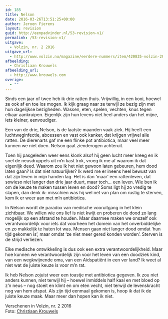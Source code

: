 ```yaml
---
id: 185
title: Nelson
date: 2016-03-26T13:51:25+00:00
author: Jeroen Fierens
layout: revision
guid: http://eenpadvinder.nl/53-revision-v1/
permalink: /53-revision-v1/
uitgave:
  - Volzin, nr. 2 2016
uitgave_url:
  - http://www.volzin.nu/magazine/eerdere-nummers/item/420835-volzin-2016-nummer-02
afbeelding:
  - Christiaan Krouwels
afbeelding_url:
  - http://www.krouwels.com
overige:
  - ""
---
```

Sinds een jaar of twee heb ik drie ratten thuis. Vrijwillig, in een kooi, hoewel ze ook af en toe los mogen. Ik kijk graag naar ze terwijl ze bezig zijn met hun dagelijkse bezigheden. Wassen, eten, spelen, vechten, knus tegen elkaar aankruipen. Eigenlijk zijn hun levens niet heel anders dan het mijne, iets kleiner, eenvoudiger.

Een van de drie, Nelson, is de laatste maanden vaak ziek. Hij heeft een luchtweginfectie, abcessen en vast ook kanker, dat krijgen vrijwel alle ratten. De dierenarts gaf me een flinke pot antibiotica, maar veel meer kunnen we niet doen. Nelson gaat zienderogen achteruit.

Toen hij pasgeleden weer eens klonk alsof hij geen lucht meer kreeg en ik snel de neusdruppels uit m’n kast trok, vroeg ik me af waarom ik dat eigenlijk deed. Waarom zou ik het niet gewoon laten gebeuren, hem dood laten gaan? Is dat niet natuurlijker? Ik werd me er ineens heel bewust van dat zijn leven in mijn handen lag. Het is dan ‘maar’ een rattenleven, dat sowieso niet langer dan drie jaar duurt, maar toch… een leven. Wie ben ik om de keuze te maken tussen leven en dood? Soms ligt hij zo vredig te slapen, dan denk ik: misschien was hij wel net van plan om rustig te sterven, kom ik er weer aan met m’n antibiotica.

In Nelson wordt de paradox van medische vooruitgang in het klein zichtbaar. We willen wie ons lief is niet kwijt en proberen de dood zo lang mogelijk op een afstand te houden. Maar daarmee maken we onszelf ook verantwoordelijk voor iets dat voorheen het domein van het onverbiddelijke en zo makkelijk te haten lot was. Mensen gaan niet langer dood omdat ‘hun tijd gekomen is’, maar omdat ‘ze niet meer gered konden worden’. Sterven is de strijd verliezen.

Elke medische ontwikkeling is dus ook een extra verantwoordelijkheid. Maar hoe kunnen we verantwoordelijk zijn voor het leven van een doodziek kind, van een wegkwijnende oma, van een Aidspatiënt in een ver land? Ik weet al niet wat de juiste keuze is voor m’n rat.

Ik heb Nelson zojuist weer een toastje met antibiotica gegeven. Ik zou niet anders kunnen, niet terwijl hij – hoewel inmiddels half kaal en met bloed op z’n neus – nog stoeit en klimt en om eten vecht, niet terwijl de levenskracht nog van hem afspat. Als zijn tijd eenmaal gekomen is, hoop ik dat ik de juiste keuze maak. Maar meer dan hopen kan ik niet.

<p class="bron">Verschenen in Volzin, nr. 2 2016<br />Foto: <a href="http://www.krouwels.com">Christiaan Krouwels</a></p>